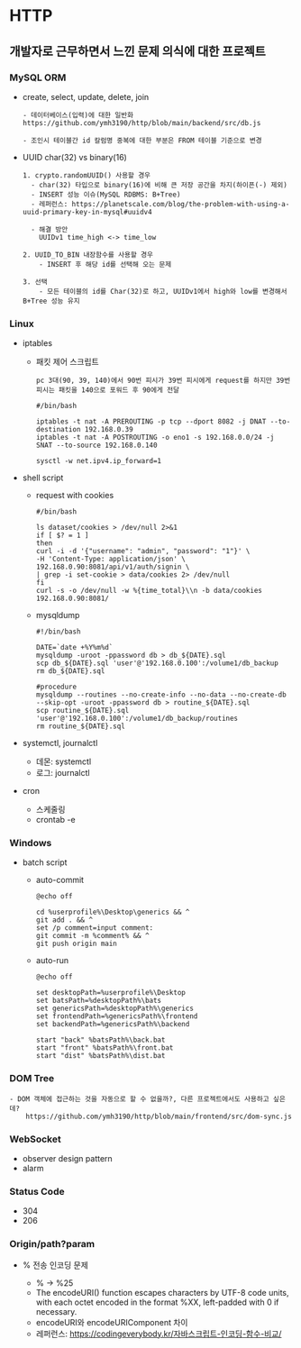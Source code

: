 # HTTP

## 개발자로 근무하면서 느낀 문제 의식에 대한 프로젝트

### MySQL ORM

- create, select, update, delete, join

      - 데이터베이스(입력)에 대한 일반화
      https://github.com/ymh3190/http/blob/main/backend/src/db.js

      - 조인시 테이블간 id 칼럼명 중복에 대한 부분은 FROM 테이블 기준으로 변경

- UUID char(32) vs binary(16)

      1. crypto.randomUUID() 사용할 경우
        - char(32) 타입으로 binary(16)에 비해 큰 저장 공간을 차지(하이픈(-) 제외)
        - INSERT 성능 이슈(MySQL RDBMS: B+Tree)
        - 레퍼런스: https://planetscale.com/blog/the-problem-with-using-a-uuid-primary-key-in-mysql#uuidv4

        - 해결 방안
          UUIDv1 time_high <-> time_low

      2. UUID_TO_BIN 내장함수를 사용할 경우
          - INSERT 후 해당 id를 선택해 오는 문제

      3. 선택
          - 모든 테이블의 id를 Char(32)로 하고, UUIDv1에서 high와 low를 변경해서 B+Tree 성능 유지

### Linux

- iptables

  - 패킷 제어 스크립트

        pc 3대(90, 39, 140)에서 90번 피시가 39번 피시에게 request를 하지만 39번 피시는 패킷을 140으로 포워드 후 90에게 전달

        #/bin/bash

        iptables -t nat -A PREROUTING -p tcp --dport 8082 -j DNAT --to-destination 192.168.0.39
        iptables -t nat -A POSTROUTING -o eno1 -s 192.168.0.0/24 -j SNAT --to-source 192.168.0.140

        sysctl -w net.ipv4.ip_forward=1

- shell script

  - request with cookies

        #/bin/bash

        ls dataset/cookies > /dev/null 2>&1
        if [ $? = 1 ]
        then
        curl -i -d '{"username": "admin", "password": "1"}' \
        -H 'Content-Type: application/json' \
        192.168.0.90:8081/api/v1/auth/signin \
        | grep -i set-cookie > data/cookies 2> /dev/null
        fi
        curl -s -o /dev/null -w %{time_total}\\n -b data/cookies 192.168.0.90:8081/

  - mysqldump

        #!/bin/bash

        DATE=`date +%Y%m%d`
        mysqldump -uroot -ppassword db > db_${DATE}.sql
        scp db_${DATE}.sql 'user'@'192.168.0.100':/volume1/db_backup
        rm db_${DATE}.sql

        #procedure
        mysqldump --routines --no-create-info --no-data --no-create-db --skip-opt -uroot -ppassword db > routine_${DATE}.sql
        scp routine_${DATE}.sql 'user'@'192.168.0.100':/volume1/db_backup/routines
        rm routine_${DATE}.sql

- systemctl, journalctl

  - 데몬: systemctl
  - 로그: journalctl

- cron

  - 스케줄링
  - crontab -e

### Windows

- batch script

  - auto-commit

        @echo off

        cd %userprofile%\Desktop\generics && ^
        git add . && ^
        set /p comment=input comment:
        git commit -m %comment% && ^
        git push origin main

  - auto-run

        @echo off

        set desktopPath=%userprofile%\Desktop
        set batsPath=%desktopPath%\bats
        set genericsPath=%desktopPath%\generics
        set frontendPath=%genericsPath%\frontend
        set backendPath=%genericsPath%\backend

        start "back" %batsPath%\back.bat
        start "front" %batsPath%\front.bat
        start "dist" %batsPath%\dist.bat

### DOM Tree

    - DOM 객체에 접근하는 것을 자동으로 할 수 없을까?, 다른 프로젝트에서도 사용하고 싶은데?
        https://github.com/ymh3190/http/blob/main/frontend/src/dom-sync.js

### WebSocket

- observer design pattern
- alarm

### Status Code

- 304
- 206

### Origin/path?param

- % 전송 인코딩 문제

  - % -> %25
  - The encodeURI() function escapes characters by UTF-8 code units, with each octet encoded in the format %XX, left-padded with 0 if necessary.
  - encodeURI와 encodeURIComponent 차이
  - 레퍼런스: https://codingeverybody.kr/자바스크립트-인코딩-함수-비교/
